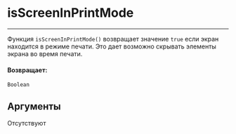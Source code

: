 # isScreenInPrintMode

---

Функция `isScreenInPrintMode()` возвращает значение `true` если экран находится в режиме печати. Это дает возможно скрывать элементы экрана во время печати.

#### Возвращает:

`Boolean`

## Аргументы

Отсутствуют

